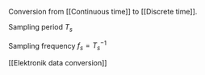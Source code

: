 Conversion from [[Continuous time]] to [[Discrete time]]. 

Sampling period $T_s$

Sampling frequency $f_s = T_s^{-1}$

[[Elektronik data conversion]]